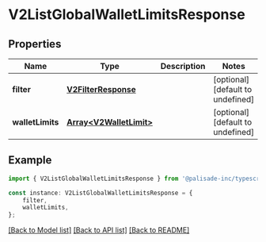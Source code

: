 # V2ListGlobalWalletLimitsResponse


## Properties

Name | Type | Description | Notes
------------ | ------------- | ------------- | -------------
**filter** | [**V2FilterResponse**](V2FilterResponse.md) |  | [optional] [default to undefined]
**walletLimits** | [**Array&lt;V2WalletLimit&gt;**](V2WalletLimit.md) |  | [optional] [default to undefined]

## Example

```typescript
import { V2ListGlobalWalletLimitsResponse } from '@palisade-inc/typescript-sdk';

const instance: V2ListGlobalWalletLimitsResponse = {
    filter,
    walletLimits,
};
```

[[Back to Model list]](../README.md#documentation-for-models) [[Back to API list]](../README.md#documentation-for-api-endpoints) [[Back to README]](../README.md)
